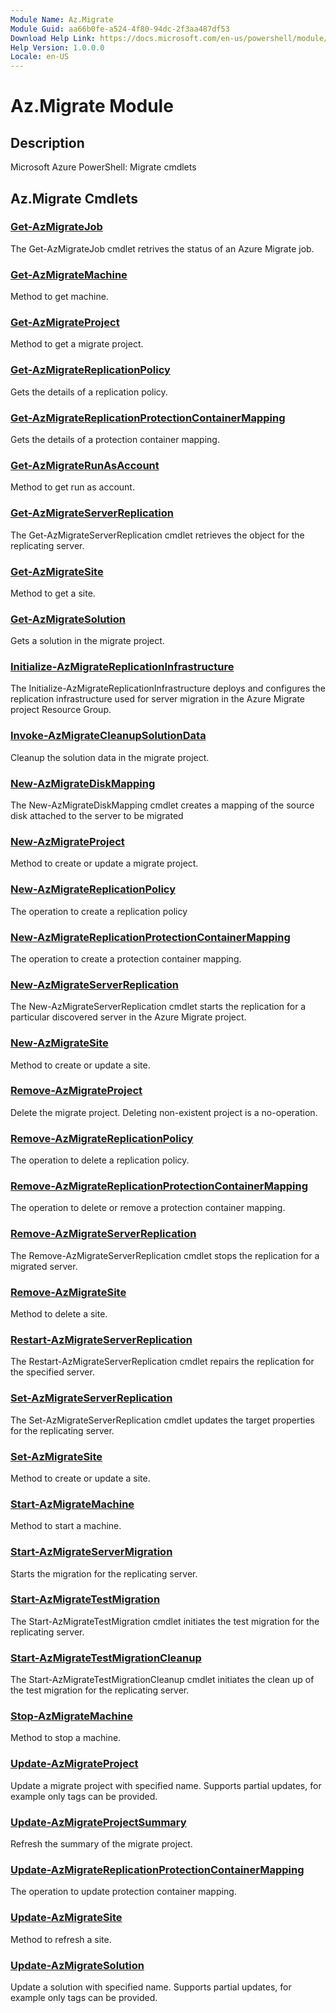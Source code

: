 ```yaml
---
Module Name: Az.Migrate
Module Guid: aa66b0fe-a524-4f80-94dc-2f3aa487df53
Download Help Link: https://docs.microsoft.com/en-us/powershell/module/az.migrate
Help Version: 1.0.0.0
Locale: en-US
---
```


# Az.Migrate Module
## Description
Microsoft Azure PowerShell: Migrate cmdlets

## Az.Migrate Cmdlets
### [Get-AzMigrateJob](Get-AzMigrateJob.md)
The Get-AzMigrateJob cmdlet retrives the status of an Azure Migrate job.

### [Get-AzMigrateMachine](Get-AzMigrateMachine.md)
Method to get machine.

### [Get-AzMigrateProject](Get-AzMigrateProject.md)
Method to get a migrate project.

### [Get-AzMigrateReplicationPolicy](Get-AzMigrateReplicationPolicy.md)
Gets the details of a replication policy.

### [Get-AzMigrateReplicationProtectionContainerMapping](Get-AzMigrateReplicationProtectionContainerMapping.md)
Gets the details of a protection container mapping.

### [Get-AzMigrateRunAsAccount](Get-AzMigrateRunAsAccount.md)
Method to get run as account.

### [Get-AzMigrateServerReplication](Get-AzMigrateServerReplication.md)
The Get-AzMigrateServerReplication cmdlet retrieves the object for the replicating server.

### [Get-AzMigrateSite](Get-AzMigrateSite.md)
Method to get a site.

### [Get-AzMigrateSolution](Get-AzMigrateSolution.md)
Gets a solution in the migrate project.

### [Initialize-AzMigrateReplicationInfrastructure](Initialize-AzMigrateReplicationInfrastructure.md)
The Initialize-AzMigrateReplicationInfrastructure deploys and configures the replication infrastructure used for server migration in the Azure Migrate project Resource Group.

### [Invoke-AzMigrateCleanupSolutionData](Invoke-AzMigrateCleanupSolutionData.md)
Cleanup the solution data in the migrate project.

### [New-AzMigrateDiskMapping](New-AzMigrateDiskMapping.md)
The New-AzMigrateDiskMapping cmdlet creates a mapping of the source disk attached to the server to be migrated

### [New-AzMigrateProject](New-AzMigrateProject.md)
Method to create or update a migrate project.

### [New-AzMigrateReplicationPolicy](New-AzMigrateReplicationPolicy.md)
The operation to create a replication policy

### [New-AzMigrateReplicationProtectionContainerMapping](New-AzMigrateReplicationProtectionContainerMapping.md)
The operation to create a protection container mapping.

### [New-AzMigrateServerReplication](New-AzMigrateServerReplication.md)
The New-AzMigrateServerReplication cmdlet starts the replication for a particular discovered server in the Azure Migrate project.

### [New-AzMigrateSite](New-AzMigrateSite.md)
Method to create or update a site.

### [Remove-AzMigrateProject](Remove-AzMigrateProject.md)
Delete the migrate project.
Deleting non-existent project is a no-operation.

### [Remove-AzMigrateReplicationPolicy](Remove-AzMigrateReplicationPolicy.md)
The operation to delete a replication policy.

### [Remove-AzMigrateReplicationProtectionContainerMapping](Remove-AzMigrateReplicationProtectionContainerMapping.md)
The operation to delete or remove a protection container mapping.

### [Remove-AzMigrateServerReplication](Remove-AzMigrateServerReplication.md)
The Remove-AzMigrateServerReplication cmdlet stops the replication for a migrated server.

### [Remove-AzMigrateSite](Remove-AzMigrateSite.md)
Method to delete a site.

### [Restart-AzMigrateServerReplication](Restart-AzMigrateServerReplication.md)
The Restart-AzMigrateServerReplication cmdlet repairs the replication for the specified server.

### [Set-AzMigrateServerReplication](Set-AzMigrateServerReplication.md)
The Set-AzMigrateServerReplication cmdlet updates the target properties for the replicating server.

### [Set-AzMigrateSite](Set-AzMigrateSite.md)
Method to create or update a site.

### [Start-AzMigrateMachine](Start-AzMigrateMachine.md)
Method to start a machine.

### [Start-AzMigrateServerMigration](Start-AzMigrateServerMigration.md)
Starts the migration for the replicating server.

### [Start-AzMigrateTestMigration](Start-AzMigrateTestMigration.md)
The Start-AzMigrateTestMigration cmdlet initiates the test migration for the replicating server.

### [Start-AzMigrateTestMigrationCleanup](Start-AzMigrateTestMigrationCleanup.md)
The Start-AzMigrateTestMigrationCleanup cmdlet initiates the clean up of the test migration for the replicating server.

### [Stop-AzMigrateMachine](Stop-AzMigrateMachine.md)
Method to stop a machine.

### [Update-AzMigrateProject](Update-AzMigrateProject.md)
Update a migrate project with specified name.
Supports partial updates, for example only tags can be provided.

### [Update-AzMigrateProjectSummary](Update-AzMigrateProjectSummary.md)
Refresh the summary of the migrate project.

### [Update-AzMigrateReplicationProtectionContainerMapping](Update-AzMigrateReplicationProtectionContainerMapping.md)
The operation to update protection container mapping.

### [Update-AzMigrateSite](Update-AzMigrateSite.md)
Method to refresh a site.

### [Update-AzMigrateSolution](Update-AzMigrateSolution.md)
Update a solution with specified name.
Supports partial updates, for example only tags can be provided.

